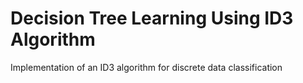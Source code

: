 # Decision Tree Learning Using ID3 Algorithm
Implementation of an ID3 algorithm for discrete data classification
